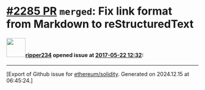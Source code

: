 # [\#2285 PR](https://github.com/ethereum/solidity/pull/2285) `merged`: Fix link format from Markdown to reStructuredText

#### <img src="https://avatars.githubusercontent.com/u/172282?u=00e076d10bcc627680e34e93a615d100ccea6f07&v=4" width="50">[ripper234](https://github.com/ripper234) opened issue at [2017-05-22 12:32](https://github.com/ethereum/solidity/pull/2285):






-------------------------------------------------------------------------------



[Export of Github issue for [ethereum/solidity](https://github.com/ethereum/solidity). Generated on 2024.12.15 at 06:45:24.]
